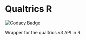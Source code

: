 # Qualtrics R

<!-- badges: start -->
[![Codacy Badge](https://api.codacy.com/project/badge/Grade/47a551af52ee49cd8884d30bfe48f07a)](https://www.codacy.com/app/holmesjoli/qualtricsR?utm_source=github.com&amp;utm_medium=referral&amp;utm_content=holmesjoli/qualtricsR&amp;utm_campaign=Badge_Grade)
<!-- badges: end -->

Wrapper for the qualtrics v3 API in R. 
